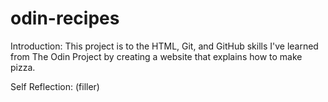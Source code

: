 # odin-recipes
Introduction:
This project is to the HTML, Git, and GitHub skills I've learned from The Odin Project by creating a website that explains how to make pizza. 

Self Reflection:
(filler)
